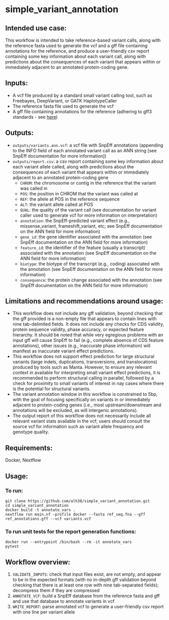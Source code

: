 # simple_variant_annotation
## Intended use case:
This workflow is intended to take reference-based variant calls, along with the reference fasta used to generate the vcf and a gff file containing annotations for the reference, and produce a user-friendly csv report containing some key information about each variant call, along with predictions about the consequences of each variant that appears within or immediately adjacent to an annotated protein-coding gene.

## Inputs:
- A vcf file produced by a standard small variant calling tool, such as Freebayes, DeepVariant, or GATK HaplotypeCaller
- The reference fasta file used to generate the vcf  
- A gff file containing annotations for the reference (adhering to gff3 standards - see [here](http://useast.ensembl.org/info/website/upload/gff3.html))

## Outputs:
- `outputs/variants.ann.vcf`: a vcf file with SnpEff annotations (appending to the INFO field of each annotated variant call as an ANN string [see SnpEff documentation for more information])
- `outputs/report.csv`: a csv report containing some key information about each variant allele called, along with predictions about the consequences of each variant that appears within or immediately adjacent to an annotated protein-coding gene
	- `CHROM`: the chromosome or contig in the reference that the variant was called in
	- `POS`: the position in CHROM that the variant was called at
	- `REF`: the allele at POS in the reference sequence
	- `ALT`: the variant allele called at POS
	- `QUAL`: the quality of the variant call (see documentation for variant caller used to generate vcf for more information on interpretation)
  	- `annotation`: the SnpEff-predicted variant effect (e.g., missense_variant, frameshift_variant, etc; see SnpEff documentation on the ANN field for more information)
	- `gene_id`: the gene identifier associated with the annotation (see SnpEff documentation on the ANN field for more information)
	- `feature_id`: the identifier of the feature (usually a transcript) associated with the annotation (see SnpEff documentation on the ANN field for more information)
	- `biotype`: the biotype of the transcript (e.g., coding) associated with the annotation (see SnpEff documentation on the ANN field for more information)
	- `consequence`: the protein change associated with the annotation (see SnpEff documentation on the ANN field for more information)

## Limitations and recommendations around usage:
- This workflow does not include any gff validation, beyond checking that the gff provided is a non-empty file that appears to contain lines with nine tab-delimited fields. It does not include any checks for CDS validity, protein sequence validity, phase accuracy, or expected feature hierarchy. It should be noted that while very egregious problems with an input gff will cause SnpEff to fail (e.g., complete absence of CDS feature annotations), other issues (e.g., inaccurate phase information) will manifest as inaccurate variant effect predictions. 
- This workflow does not support effect prediction for large structural variants (large indels, duplications, transversions, and translocations) produced by tools such as Manta. However, to ensure any relevant context in available for interpreting small variant effect predictions, it is recommended to perform structural calling in parallel, followed by a check for proximity to small variants of interest in nay cases where there is the potential for structural variants.
- The variant annotation window in this workflow is constrained to 5bp, with the goal of focusing specifically on variants in or immediately adjacent to protein-coding genes (i.e., most upstream/downstream and annotations will be excluded, as will intergenic annotations).
- The output report of this workflow does not necessarily include all relevant variant stats available in the vcf; users should consult the source vcf for information such as variant allele frequency and genotype quality.

## Requirements:
Docker, Nextflow

## Usage:
### To run:
```
git clone https://github.com/alh38/simple_variant_annotation.git
cd simple_variant_annotation
docker build -t annotate_vars .
nextflow run main.nf -profile docker --fasta ref_seq.fna --gff ref_annotations.gff --vcf variants.vcf
```

### To run unit tests for the report generation functions:
```
docker run --entrypoint /bin/bash --rm -it annotate_vars
pytest
```

## Workflow overview:
1. `VALIDATE_INPUTS`: check that input files exist, are not empty, and appear to be in the expected formats (with no in-depth gff validation beyond checking that there is at least one row with nine tab-separated fields); decompress them if they are compressed
2. `ANNOTATE_VCF`: build a SnpEff database from the reference fasta and gff and use that database to annotate variants in vcf
3. `WRITE_REPORT`: parse annotated vcf to generate a user-friendly csv report with one line per variant allele
